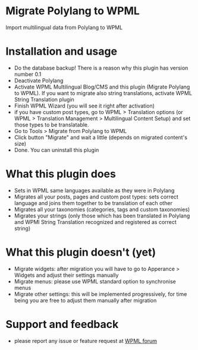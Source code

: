 # Migrate Polylang to WPML
Import multilingual data from Polylang to WPML

# Installation and usage
- Do the database backup! There is a reason why this plugin has version number 0.1
- Deactivate Polylang
- Activate WPML Multilingual Blog/CMS and this plugin (Migrate Polylang to WPML). If you want to migrate also string translations, activate WPML String Translation plugin
- Finish WPML Wizard (you will see it right after activation)
- if you have custom post types, go to WPML > Translation options (or WPML > Translation Management > Multilingual Content Setup) and set those types to be translatable.
- Go to Tools > Migrate from Polylang to WPML
- Click button "Migrate" and wait a little (depends on migrated content's size)
- Done. You can uninstall this plugin

# What this plugin does 
- Sets in WPML same languages available as they were in Polylang
- Migrates all your posts, pages and custom post types: sets correct language and joins them together to be translation of each other
- Migrates all your taxonomies (categories, tags and custom taxonomies)
- Migrates your strings (only those which has been translated in Polylang and WPMl String Translation recognized and registered as correct string)

# What this plugin doesn't (yet)
- Migrate widgets: after migration you will have to go to Apperance > Widgets and adjust their settings manually
- Migrate menus: please use WPML standard option to synchronise menus
- Migrate other settings: this will be implemented progressively, for time being you are free to adjust them manually after migration

# Support and feedback
- please report any issue or feature request at [WPML forum ](https://wpml.org/forums/forum/english-support/)
